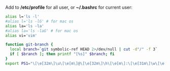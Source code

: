 Add to **/etc/profile** for all user, or **~/.bashrc** for current user:
```bash
alias l='ls -l'
#alias l='ls -lG' # for mac os
alias la='ls -la'
#alias la='ls -laG' # for mac os
alias vi='vim'

function git-branch {
  local branch=`git symbolic-ref HEAD 2>/dev/null | cut -d"/" -f 3`
  if [ $branch ]; then printf "[%s]" $branch; fi
}
export PS1="\[\e[32m\]\u\[\e[m\]@\[\e[32m\]\h\[\e[m\]:\[\e[31m\]\w\[\e[m\]\[\e[32m\]\$(git-branch)\[\e[m\]$ "
```
